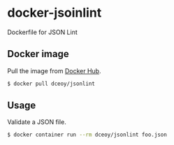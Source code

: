 docker-jsoinlint
================

Dockerfile for JSON Lint

Docker image
------------

Pull the image from [Docker Hub](https://hub.docker.com/r/dceoy/jsonlint/).

```sh
$ docker pull dceoy/jsonlint
```

Usage
-----

Validate a JSON file.

```sh
$ docker container run --rm dceoy/jsonlint foo.json
```
